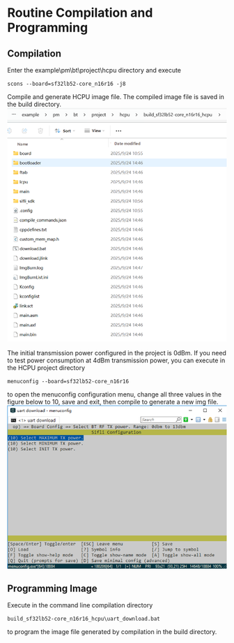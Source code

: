 # Routine Compilation and Programming
## Compilation
Enter the example\pm\bt\project\hcpu directory and execute 
```
scons --board=sf32lb52-core_n16r16 -j8
```
Compile and generate HCPU image file. The compiled image file is saved in the build directory.
![](assert/image3.png)

The initial transmission power configured in the project is 0dBm. If you need to test power consumption at 4dBm transmission power, you can execute in the HCPU project directory
```
menuconfig --board=sf32lb52-core_n16r16
```
to open the menuconfig configuration menu, change all three values in the figure below to 10, save and exit, then compile to generate a new img file.
![](assert/image4.png)

## Programming Image
Execute in the command line compilation directory 
```
build_sf32lb52-core_n16r16_hcpu\uart_download.bat
```
to program the image file generated by compilation in the build directory.